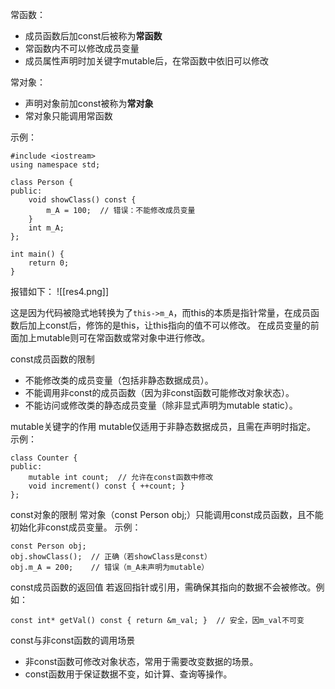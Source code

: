 常函数：
- 成员函数后加const后被称为**常函数**
- 常函数内不可以修改成员变量
- 成员属性声明时加关键字mutable后，在常函数中依旧可以修改

常对象：
- 声明对象前加const被称为**常对象**
- 常对象只能调用常函数

示例：
```
#include <iostream>
using namespace std;

class Person {
public:
    void showClass() const {
        m_A = 100;  // 错误：不能修改成员变量
    }
    int m_A;
};

int main() {
    return 0;
}
```

报错如下：
![[res4.png]]

这是因为代码被隐式地转换为了`this->m_A`，而this的本质是指针常量，在成员函数后加上const后，修饰的是this，让this指向的值不可以修改。
在成员变量的前面加上mutable则可在常函数或常对象中进行修改。

const成员函数的限制
- 不能修改类的成员变量（包括非静态数据成员）。
- 不能调用非const的成员函数（因为非const函数可能修改对象状态）。
- 不能访问或修改类的静态成员变量（除非显式声明为mutable static）。

mutable关键字的作用
mutable仅适用于非静态数据成员，且需在声明时指定。
示例：
```
class Counter {
public:
    mutable int count;  // 允许在const函数中修改
    void increment() const { ++count; }
};
```

const对象的限制
常对象（const Person obj;）只能调用const成员函数，且不能初始化非const成员变量。
示例：
```
const Person obj;
obj.showClass();  // 正确（若showClass是const）
obj.m_A = 200;    // 错误（m_A未声明为mutable）
```

const成员函数的返回值
若返回指针或引用，需确保其指向的数据不会被修改。例如：
```
const int* getVal() const { return &m_val; }  // 安全，因m_val不可变
```

const与非const函数的调用场景
- 非const函数可修改对象状态，常用于需要改变数据的场景。
- const函数用于保证数据不变，如计算、查询等操作。






